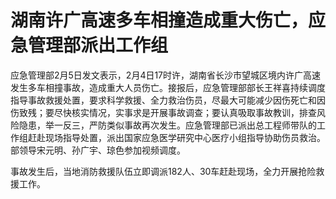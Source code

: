 # 湖南许广高速多车相撞造成重大伤亡，应急管理部派出工作组

应急管理部2月5日发文表示，2月4日17时许，湖南省长沙市望城区境内许广高速发生多车相撞事故，造成重大人员伤亡。接报后，应急管理部部长王祥喜持续调度指导事故救援处置，要求科学救援、全力救治伤员，尽最大可能减少因伤死亡和因伤致残；要尽快核实情况，实事求是开展事故调查；要认真吸取事故教训，排查风险隐患，举一反三，严防类似事故再次发生。应急管理部已派出总工程师带队的工作组赶赴现场指导处置，派出国家应急医学研究中心医疗小组指导协助伤员救治。部领导宋元明、孙广宇、琼色参加视频调度。

事故发生后，当地消防救援队伍立即调派182人、30车赶赴现场，全力开展抢险救援工作。

